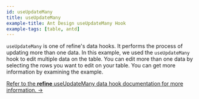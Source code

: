 ```yaml
---
id: useUpdateMany
title: useUpdateMany
example-title: Ant Design useUpdateMany Hook
example-tags: [table, antd]
---
```


`useUpdateMany` is one of refine's data hooks. It performs the process of updating more than one data. In this example, we used the `useUpdateMany` hook to edit multiple data on the table. You can edit more than one data by selecting the rows you want to edit on your table. You can get more information by examining the example.

[Refer to the **refine** useUpdateMany data hook documentation for more information. →](/docs/core/hooks/data/use-update/index)

<CodeSandboxExample path="table-antd-use-update-many" />
